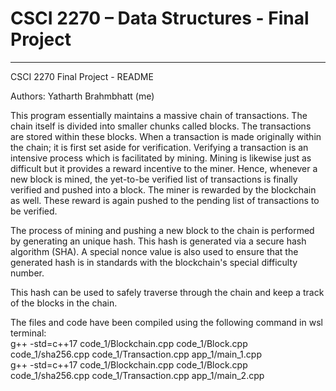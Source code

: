 # CSCI 2270 – Data Structures - Final Project 

---

CSCI 2270 Final Project - README 

Authors: Yatharth Brahmbhatt (me)

This program essentially maintains a massive chain of transactions. The chain itself is divided into smaller chunks called blocks.
The transactions are stored within these blocks. 
When a transaction is made originally within the chain; it is first set aside for verification.
Verifying a transaction is an intensive process which is facilitated by mining. Mining is likewise just as difficult but it 
provides a reward incentive to the miner. 
Hence, whenever a new block is mined, the yet-to-be verified list of transactions is finally verified and pushed into a block. 
The miner is rewarded by the blockchain as well. These reward is again pushed to the pending list of transactions to be verified. 

The process of mining and pushing a new block to the chain is performed by generating an unique hash. This hash is generated via a secure hash algorithm (SHA). A special nonce value is also used to ensure that the generated hash is in standards with the blockchain's special difficulty number. 

This hash can be used to safely traverse through the chain and keep a track of the blocks in the chain. 

The files and code have been compiled using the following command in wsl terminal: <br>
g++ -std=c++17 code_1/Blockchain.cpp code_1/Block.cpp code_1/sha256.cpp code_1/Transaction.cpp app_1/main_1.cpp <br>
g++ -std=c++17 code_1/Blockchain.cpp code_1/Block.cpp code_1/sha256.cpp code_1/Transaction.cpp app_1/main_2.cpp <br>
